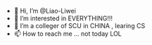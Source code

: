 - 👋 Hi, I’m @Liao-Liwei
- 👀 I’m interested in EVERYTHING!!!
- 🌱 I’m a colleger of SCU in CHINA , learing CS
- 📫 How to reach me ... not today LOL

